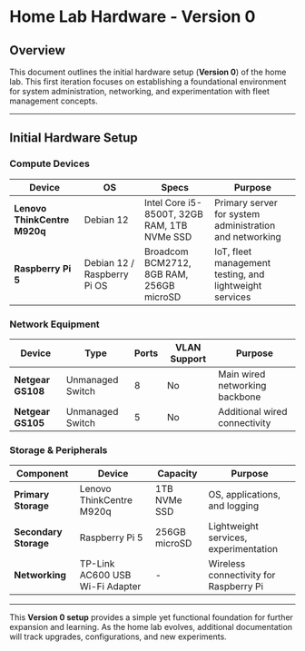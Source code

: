 # Home Lab Hardware - Version 0

## Overview
This document outlines the initial hardware setup (**Version 0**) of the home lab. This first iteration focuses on establishing a foundational environment for system administration, networking, and experimentation with fleet management concepts.

---

## Initial Hardware Setup

### **Compute Devices**
| Device | OS | Specs | Purpose |
|--------|----|-------|---------|
| **Lenovo ThinkCentre M920q** | Debian 12 | Intel Core i5-8500T, 32GB RAM, 1TB NVMe SSD | Primary server for system administration and networking |
| **Raspberry Pi 5** | Debian 12 / Raspberry Pi OS | Broadcom BCM2712, 8GB RAM, 256GB microSD | IoT, fleet management testing, and lightweight services |

### **Network Equipment**
| Device | Type | Ports | VLAN Support | Purpose |
|--------|------|-------|--------------|---------|
| **Netgear GS108** | Unmanaged Switch | 8 | No | Main wired networking backbone |
| **Netgear GS105** | Unmanaged Switch | 5 | No | Additional wired connectivity |

### **Storage & Peripherals**
| Component | Device | Capacity | Purpose |
|-----------|--------|----------|---------|
| **Primary Storage** | Lenovo ThinkCentre M920q | 1TB NVMe SSD | OS, applications, and logging |
| **Secondary Storage** | Raspberry Pi 5 | 256GB microSD | Lightweight services, experimentation |
| **Networking** | TP-Link AC600 USB Wi-Fi Adapter | - | Wireless connectivity for Raspberry Pi |

---

This **Version 0 setup** provides a simple yet functional foundation for further expansion and learning. As the home lab evolves, additional documentation will track upgrades, configurations, and new experiments.

